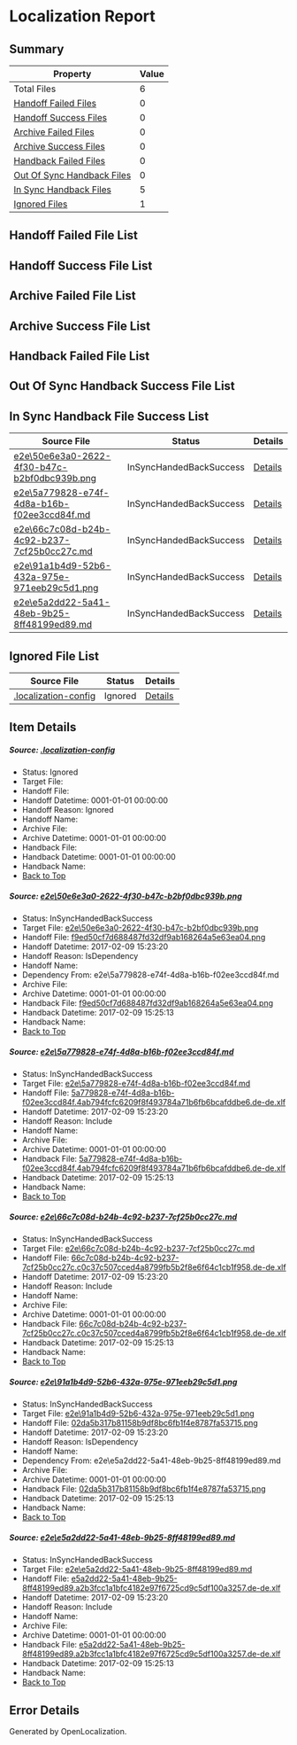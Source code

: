 # <a name='report-top'></a> Localization Report

## Summary
 Property | Value 
 -------- | ----- 
 Total Files | 6
[ Handoff Failed Files ](#handoff-failed-list)| 0
[ Handoff Success Files ](#handoff-success-list)| 0
[ Archive Failed Files ](#archive-failed-list)| 0
[ Archive Success Files ](#archive-success-list)| 0
[ Handback Failed Files ](#handback-failed-list)| 0
[ Out Of Sync Handback Files ](#outofsync-handback-success-list)| 0
[ In Sync Handback Files ](#insync-handback-success-list)| 5
[ Ignored Files ](#ignored-list)| 1

## <a name='handoff-failed-list'></a> Handoff Failed File List

## <a name='handoff-success-list'></a> Handoff Success File List

## <a name='archive-failed-list'></a> Archive Failed File List

## <a name='archive-success-list'></a> Archive Success File List

## <a name='handback-failed-list'></a> Handback Failed File List

## <a name='outofsync-handback-success-list'></a> Out Of Sync Handback Success File List

## <a name='insync-handback-success-list'></a> In Sync Handback File Success List
 Source File | Status | Details 
 ----------- | ------ | ------- 
 [e2e\50e6e3a0-2622-4f30-b47c-b2bf0dbc939b.png](https://github.com/OpenLocalizationTestOrg/ol-test0/blob/894b5dec37357262088d039649afe96d79f19194/e2e/50e6e3a0-2622-4f30-b47c-b2bf0dbc939b.png) | InSyncHandedBackSuccess | [Details](#f9ed50cf7d688487fd32df9ab168264a5e63ea041)
 [e2e\5a779828-e74f-4d8a-b16b-f02ee3ccd84f.md](https://github.com/OpenLocalizationTestOrg/ol-test0/blob/894b5dec37357262088d039649afe96d79f19194/e2e/5a779828-e74f-4d8a-b16b-f02ee3ccd84f.md) | InSyncHandedBackSuccess | [Details](#e7602d9554f65b240c8dc3e0f4e23cbde951acd52)
 [e2e\66c7c08d-b24b-4c92-b237-7cf25b0cc27c.md](https://github.com/OpenLocalizationTestOrg/ol-test0/blob/894b5dec37357262088d039649afe96d79f19194/e2e/66c7c08d-b24b-4c92-b237-7cf25b0cc27c.md) | InSyncHandedBackSuccess | [Details](#02ee277f262383ee183f52a83d973768a581f0453)
 [e2e\91a1b4d9-52b6-432a-975e-971eeb29c5d1.png](https://github.com/OpenLocalizationTestOrg/ol-test0/blob/894b5dec37357262088d039649afe96d79f19194/e2e/91a1b4d9-52b6-432a-975e-971eeb29c5d1.png) | InSyncHandedBackSuccess | [Details](#02da5b317b81158b9df8bc6fb1f4e8787fa537154)
 [e2e\e5a2dd22-5a41-48eb-9b25-8ff48199ed89.md](https://github.com/OpenLocalizationTestOrg/ol-test0/blob/894b5dec37357262088d039649afe96d79f19194/e2e/e5a2dd22-5a41-48eb-9b25-8ff48199ed89.md) | InSyncHandedBackSuccess | [Details](#bc0efa245a7d1a7ff97303f8d61abbbf596307d95)

## <a name='ignored-list'></a> Ignored File List
 Source File | Status | Details 
 ----------- | ------ | ------- 
 [.localization-config](https://github.com/OpenLocalizationTestOrg/ol-test0/blob/894b5dec37357262088d039649afe96d79f19194/.localization-config) | Ignored | [Details](#cb0632cf59c1387fc1742bfb9fa3c47f87e2e5c90)

## Item Details
##### <a name='cb0632cf59c1387fc1742bfb9fa3c47f87e2e5c90'></a> Source: [.localization-config](https://github.com/OpenLocalizationTestOrg/ol-test0/blob/894b5dec37357262088d039649afe96d79f19194/.localization-config)
* Status: Ignored
* Target File: 
* Handoff File: 
* Handoff Datetime: 0001-01-01 00:00:00
* Handoff Reason: Ignored
* Handoff Name: 
* Archive File: 
* Archive Datetime: 0001-01-01 00:00:00
* Handback File: 
* Handback Datetime: 0001-01-01 00:00:00
* Handback Name: 
* [Back to Top](#report-top)

##### <a name='f9ed50cf7d688487fd32df9ab168264a5e63ea041'></a> Source: [e2e\50e6e3a0-2622-4f30-b47c-b2bf0dbc939b.png](https://github.com/OpenLocalizationTestOrg/ol-test0/blob/894b5dec37357262088d039649afe96d79f19194/e2e/50e6e3a0-2622-4f30-b47c-b2bf0dbc939b.png)
* Status: InSyncHandedBackSuccess
* Target File: [e2e\50e6e3a0-2622-4f30-b47c-b2bf0dbc939b.png](https://github.com/OpenLocalizationTestOrg/ol-test0-dede/blob/2051349c79c65557d2f50a385b42ec6393b87d05/e2e/50e6e3a0-2622-4f30-b47c-b2bf0dbc939b.png)
* Handoff File: [f9ed50cf7d688487fd32df9ab168264a5e63ea04.png](https://github.com/OpenLocalizationTestOrg/ol-test0-handoff/blob/4dc457252ad5a8e7bcafd73c20e22b84c76cfd7e/ol-handoff/OpenLocalizationTestOrg/ol-test0-dede/shujia/ht/f9ed50cf7d688487fd32df9ab168264a5e63ea04.png)
* Handoff Datetime: 2017-02-09 15:23:20
* Handoff Reason: IsDependency
* Handoff Name: 
* Dependency From: e2e\5a779828-e74f-4d8a-b16b-f02ee3ccd84f.md
* Archive File: 
* Archive Datetime: 0001-01-01 00:00:00
* Handback File: [f9ed50cf7d688487fd32df9ab168264a5e63ea04.png](https://github.com/OpenLocalizationTestOrg/ol-test0-handback/blob/b42b63a9503ff37ae325d7215075297b5b3f5a1b/ol-handback/OpenLocalizationTestOrg/ol-test0-dede/shujia/ht/f9ed50cf7d688487fd32df9ab168264a5e63ea04.png)
* Handback Datetime: 2017-02-09 15:25:13
* Handback Name: 
* [Back to Top](#report-top)

##### <a name='e7602d9554f65b240c8dc3e0f4e23cbde951acd52'></a> Source: [e2e\5a779828-e74f-4d8a-b16b-f02ee3ccd84f.md](https://github.com/OpenLocalizationTestOrg/ol-test0/blob/894b5dec37357262088d039649afe96d79f19194/e2e/5a779828-e74f-4d8a-b16b-f02ee3ccd84f.md)
* Status: InSyncHandedBackSuccess
* Target File: [e2e\5a779828-e74f-4d8a-b16b-f02ee3ccd84f.md](https://github.com/OpenLocalizationTestOrg/ol-test0-dede/blob/2051349c79c65557d2f50a385b42ec6393b87d05/e2e/5a779828-e74f-4d8a-b16b-f02ee3ccd84f.md)
* Handoff File: [5a779828-e74f-4d8a-b16b-f02ee3ccd84f.4ab794fcfc6209f8f493784a71b6fb6bcafddbe6.de-de.xlf](https://github.com/OpenLocalizationTestOrg/ol-test0-handoff/blob/4dc457252ad5a8e7bcafd73c20e22b84c76cfd7e/ol-handoff/OpenLocalizationTestOrg/ol-test0-dede/shujia/ht/5a779828-e74f-4d8a-b16b-f02ee3ccd84f.4ab794fcfc6209f8f493784a71b6fb6bcafddbe6.de-de.xlf)
* Handoff Datetime: 2017-02-09 15:23:20
* Handoff Reason: Include
* Handoff Name: 
* Archive File: 
* Archive Datetime: 0001-01-01 00:00:00
* Handback File: [5a779828-e74f-4d8a-b16b-f02ee3ccd84f.4ab794fcfc6209f8f493784a71b6fb6bcafddbe6.de-de.xlf](https://github.com/OpenLocalizationTestOrg/ol-test0-handback/blob/b42b63a9503ff37ae325d7215075297b5b3f5a1b/ol-handback/OpenLocalizationTestOrg/ol-test0-dede/shujia/ht/5a779828-e74f-4d8a-b16b-f02ee3ccd84f.4ab794fcfc6209f8f493784a71b6fb6bcafddbe6.de-de.xlf)
* Handback Datetime: 2017-02-09 15:25:13
* Handback Name: 
* [Back to Top](#report-top)

##### <a name='02ee277f262383ee183f52a83d973768a581f0453'></a> Source: [e2e\66c7c08d-b24b-4c92-b237-7cf25b0cc27c.md](https://github.com/OpenLocalizationTestOrg/ol-test0/blob/894b5dec37357262088d039649afe96d79f19194/e2e/66c7c08d-b24b-4c92-b237-7cf25b0cc27c.md)
* Status: InSyncHandedBackSuccess
* Target File: [e2e\66c7c08d-b24b-4c92-b237-7cf25b0cc27c.md](https://github.com/OpenLocalizationTestOrg/ol-test0-dede/blob/2051349c79c65557d2f50a385b42ec6393b87d05/e2e/66c7c08d-b24b-4c92-b237-7cf25b0cc27c.md)
* Handoff File: [66c7c08d-b24b-4c92-b237-7cf25b0cc27c.c0c37c507cced4a8799fb5b2f8e6f64c1cb1f958.de-de.xlf](https://github.com/OpenLocalizationTestOrg/ol-test0-handoff/blob/4dc457252ad5a8e7bcafd73c20e22b84c76cfd7e/ol-handoff/OpenLocalizationTestOrg/ol-test0-dede/shujia/ht/66c7c08d-b24b-4c92-b237-7cf25b0cc27c.c0c37c507cced4a8799fb5b2f8e6f64c1cb1f958.de-de.xlf)
* Handoff Datetime: 2017-02-09 15:23:20
* Handoff Reason: Include
* Handoff Name: 
* Archive File: 
* Archive Datetime: 0001-01-01 00:00:00
* Handback File: [66c7c08d-b24b-4c92-b237-7cf25b0cc27c.c0c37c507cced4a8799fb5b2f8e6f64c1cb1f958.de-de.xlf](https://github.com/OpenLocalizationTestOrg/ol-test0-handback/blob/b42b63a9503ff37ae325d7215075297b5b3f5a1b/ol-handback/OpenLocalizationTestOrg/ol-test0-dede/shujia/ht/66c7c08d-b24b-4c92-b237-7cf25b0cc27c.c0c37c507cced4a8799fb5b2f8e6f64c1cb1f958.de-de.xlf)
* Handback Datetime: 2017-02-09 15:25:13
* Handback Name: 
* [Back to Top](#report-top)

##### <a name='02da5b317b81158b9df8bc6fb1f4e8787fa537154'></a> Source: [e2e\91a1b4d9-52b6-432a-975e-971eeb29c5d1.png](https://github.com/OpenLocalizationTestOrg/ol-test0/blob/894b5dec37357262088d039649afe96d79f19194/e2e/91a1b4d9-52b6-432a-975e-971eeb29c5d1.png)
* Status: InSyncHandedBackSuccess
* Target File: [e2e\91a1b4d9-52b6-432a-975e-971eeb29c5d1.png](https://github.com/OpenLocalizationTestOrg/ol-test0-dede/blob/2051349c79c65557d2f50a385b42ec6393b87d05/e2e/91a1b4d9-52b6-432a-975e-971eeb29c5d1.png)
* Handoff File: [02da5b317b81158b9df8bc6fb1f4e8787fa53715.png](https://github.com/OpenLocalizationTestOrg/ol-test0-handoff/blob/4dc457252ad5a8e7bcafd73c20e22b84c76cfd7e/ol-handoff/OpenLocalizationTestOrg/ol-test0-dede/shujia/ht/02da5b317b81158b9df8bc6fb1f4e8787fa53715.png)
* Handoff Datetime: 2017-02-09 15:23:20
* Handoff Reason: IsDependency
* Handoff Name: 
* Dependency From: e2e\e5a2dd22-5a41-48eb-9b25-8ff48199ed89.md
* Archive File: 
* Archive Datetime: 0001-01-01 00:00:00
* Handback File: [02da5b317b81158b9df8bc6fb1f4e8787fa53715.png](https://github.com/OpenLocalizationTestOrg/ol-test0-handback/blob/b42b63a9503ff37ae325d7215075297b5b3f5a1b/ol-handback/OpenLocalizationTestOrg/ol-test0-dede/shujia/ht/02da5b317b81158b9df8bc6fb1f4e8787fa53715.png)
* Handback Datetime: 2017-02-09 15:25:13
* Handback Name: 
* [Back to Top](#report-top)

##### <a name='bc0efa245a7d1a7ff97303f8d61abbbf596307d95'></a> Source: [e2e\e5a2dd22-5a41-48eb-9b25-8ff48199ed89.md](https://github.com/OpenLocalizationTestOrg/ol-test0/blob/894b5dec37357262088d039649afe96d79f19194/e2e/e5a2dd22-5a41-48eb-9b25-8ff48199ed89.md)
* Status: InSyncHandedBackSuccess
* Target File: [e2e\e5a2dd22-5a41-48eb-9b25-8ff48199ed89.md](https://github.com/OpenLocalizationTestOrg/ol-test0-dede/blob/2051349c79c65557d2f50a385b42ec6393b87d05/e2e/e5a2dd22-5a41-48eb-9b25-8ff48199ed89.md)
* Handoff File: [e5a2dd22-5a41-48eb-9b25-8ff48199ed89.a2b3fcc1a1bfc4182e97f6725cd9c5df100a3257.de-de.xlf](https://github.com/OpenLocalizationTestOrg/ol-test0-handoff/blob/4dc457252ad5a8e7bcafd73c20e22b84c76cfd7e/ol-handoff/OpenLocalizationTestOrg/ol-test0-dede/shujia/ht/e5a2dd22-5a41-48eb-9b25-8ff48199ed89.a2b3fcc1a1bfc4182e97f6725cd9c5df100a3257.de-de.xlf)
* Handoff Datetime: 2017-02-09 15:23:20
* Handoff Reason: Include
* Handoff Name: 
* Archive File: 
* Archive Datetime: 0001-01-01 00:00:00
* Handback File: [e5a2dd22-5a41-48eb-9b25-8ff48199ed89.a2b3fcc1a1bfc4182e97f6725cd9c5df100a3257.de-de.xlf](https://github.com/OpenLocalizationTestOrg/ol-test0-handback/blob/b42b63a9503ff37ae325d7215075297b5b3f5a1b/ol-handback/OpenLocalizationTestOrg/ol-test0-dede/shujia/ht/e5a2dd22-5a41-48eb-9b25-8ff48199ed89.a2b3fcc1a1bfc4182e97f6725cd9c5df100a3257.de-de.xlf)
* Handback Datetime: 2017-02-09 15:25:13
* Handback Name: 
* [Back to Top](#report-top)


## Error Details

Generated by OpenLocalization.

